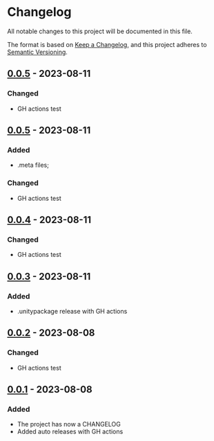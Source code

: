 # Changelog
All notable changes to this project will be documented in this file.

The format is based on [Keep a Changelog](https://keepachangelog.com/en/1.0.0/),
and this project adheres to [Semantic Versioning](https://semver.org/spec/v2.0.0.html).


## [0.0.5] - 2023-08-11
### Changed
- GH actions test

## [0.0.5] - 2023-08-11
### Added
- .meta files;

### Changed
- GH actions test

## [0.0.4] - 2023-08-11
### Changed
- GH actions test

## [0.0.3] - 2023-08-11
### Added
- .unitypackage release with GH actions

## [0.0.2] - 2023-08-08
### Changed
- GH actions test

## [0.0.1] - 2023-08-08
### Added
- The project has now a CHANGELOG
- Added auto releases with GH actions


[unreleased]: https://github.com/mismirnov/tezos-market-sdk/compare/0.0.6...HEAD
[0.0.6]: https://github.com/mismirnov/tezos-market-sdk/releases/tag/0.0.6
[0.0.5]: https://github.com/mismirnov/tezos-market-sdk/releases/tag/0.0.5
[0.0.4]: https://github.com/mismirnov/tezos-market-sdk/releases/tag/0.0.4
[0.0.3]: https://github.com/mismirnov/tezos-market-sdk/releases/tag/0.0.3
[0.0.2]: https://github.com/mismirnov/tezos-market-sdk/releases/tag/0.0.2
[0.0.1]: https://github.com/mismirnov/tezos-market-sdk/releases/tag/0.0.1
